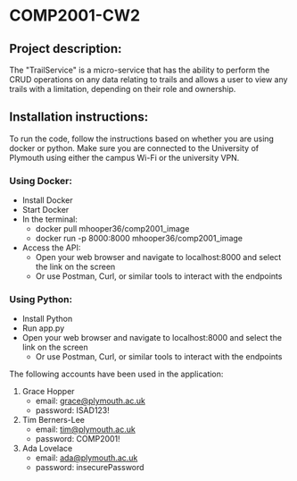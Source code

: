 # COMP2001-CW2

## Project description:
The "TrailService" is a micro-service that has the ability to perform the CRUD operations on any data relating to trails and allows a user to view any trails with a limitation, depending on their role and ownership.

## Installation instructions:
To run the code, follow the instructions based on whether you are using docker or python.
Make sure you are connected to the University of Plymouth using either the campus Wi-Fi or the university VPN.

### __Using Docker__:
 - Install Docker
 - Start Docker
 - In the terminal:
   - docker pull mhooper36/comp2001_image
   - docker run -p 8000:8000 mhooper36/comp2001_image
 - Access the API:
   - Open your web browser and navigate to localhost:8000 and select the link on the screen
   - Or use Postman, Curl, or similar tools to interact with the endpoints

### __Using Python:__
 - Install Python
 - Run app.py
 - Open your web browser and navigate to localhost:8000 and select the link on the screen
   - Or use Postman, Curl, or similar tools to interact with the endpoints


The following accounts have been used in the application:
1. Grace Hopper
   - email: grace@plymouth.ac.uk
   - password: ISAD123!
2. Tim Berners-Lee
   - email: tim@plymouth.ac.uk
   - password: COMP2001!
3. Ada Lovelace
   - email: ada@plymouth.ac.uk
   - password: insecurePassword
